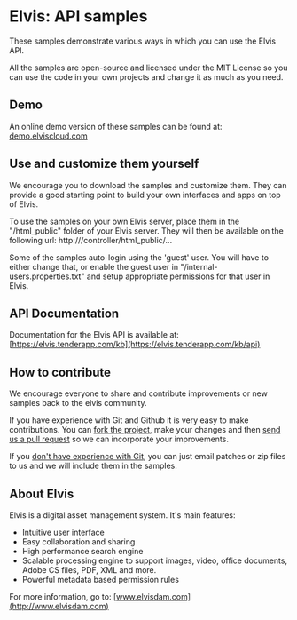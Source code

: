 Elvis: API samples
=======================================

These samples demonstrate various ways in which you can use the Elvis API.

All the samples are open-source and licensed under the MIT License so you can use the code in your own projects and change it as much as you need.


Demo
--------
An online demo version of these samples can be found at: [demo.elviscloud.com](http://demo.elviscloud.com)


Use and customize them yourself
--------
We encourage you to download the samples and customize them. They can provide a good starting point to build your own interfaces and apps on top of Elvis.

To use the samples on your own Elvis server, place them in the "<config>/html_public" folder of your Elvis server. They will then be available on the following url: http://<yourserver>/controller/html_public/...

Some of the samples auto-login using the 'guest' user. You will have to either change that, or enable the guest user in "<config>/internal-users.properties.txt" and setup appropriate permissions for that user in Elvis.


API Documentation
--------
Documentation for the Elvis API is available at: [https://elvis.tenderapp.com/kb](https://elvis.tenderapp.com/kb/api)


How to contribute
--------
We encourage everyone to share and contribute improvements or new samples back to the elvis community.

If you have experience with Git and Github it is very easy to make contributions. You can [fork the project](http://help.github.com/forking), make your changes and then [send us a pull request](http://help.github.com/pull-requests) so we can incorporate your improvements.

If you [don't have experience with Git](http://help.github.com), you can just email patches or zip files to us and we will include them in the samples.


About Elvis
--------
Elvis is a digital asset management system. It's main features:

- Intuitive user interface
- Easy collaboration and sharing
- High performance search engine
- Scalable processing engine to support images, video, office documents, Adobe CS files, PDF, XML and more.
- Powerful metadata based permission rules

For more information, go to: [www.elvisdam.com](http://www.elvisdam.com)